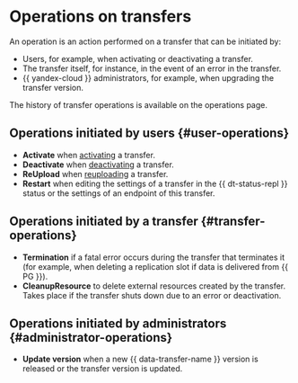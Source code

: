 # Operations on transfers

An operation is an action performed on a transfer that can be initiated by:
* Users, for example, when activating or deactivating a transfer.
* The transfer itself, for instance, in the event of an error in the transfer.
* {{ yandex-cloud }} administrators, for example, when upgrading the transfer version.

The history of transfer operations is available on the operations page.

## Operations initiated by users {#user-operations}

* **Activate** when [activating](../operations/transfer.md#activate) a transfer.
* **Deactivate** when [deactivating](../operations/transfer.md#deactivate) a transfer.
* **ReUpload** when [reuploading](../operations/transfer.md#reupload) a transfer.
* **Restart** when editing the settings of a transfer in the {{ dt-status-repl }} status or the settings of an endpoint of this transfer.

## Operations initiated by a transfer {#transfer-operations}

* **Termination** if a fatal error occurs during the transfer that terminates it (for example, when deleting a replication slot if data is delivered from {{ PG }}).
* **CleanupResource** to delete external resources created by the transfer. Takes place if the transfer shuts down due to an error or deactivation.

## Operations initiated by administrators {#administrator-operations}

* **Update version** when a new {{ data-transfer-name }} version is released or the transfer version is updated.
